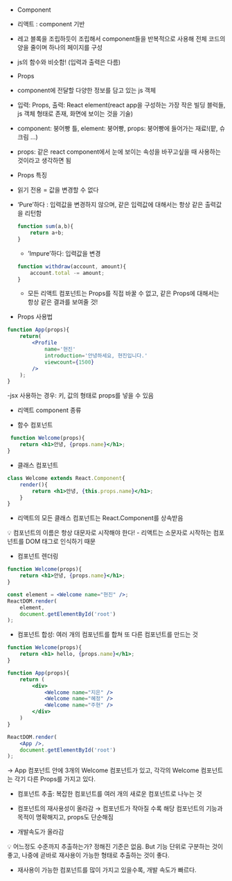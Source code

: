 # <Components and Props>

- Component
- 리액트 : component 기반
- 레고 블록을 조립하듯이 조립해서 component들을 반복적으로 사용해 전체 코드의 양을 줄이며 하나의 페이지를 구성
- js의 함수와 비슷함! (입력과 출력은 다름)

- Props
- component에 전달할 다양한 정보를 담고 있는 js 객체
- 입력: Props, 출력: React element(react app을 구성하는 가장 작은 빌딩 블럭들, js 객체 형태로 존재, 화면에 보이는 것을 기술)
- component: 붕어빵 틀, element: 붕어빵, props: 붕어빵에 들어가는 재료!(팥, 슈크림 …)
- props: 같은 react component에서 눈에 보이는 속성을 바꾸고싶을 때 사용하는 것이라고 생각하면 됨
- Props 특징
- 읽기 전용 = 값을 변경할 수 없다

- ‘Pure’하다 : 입력값을 변경하지 않으며, 같은 입력값에 대해서는 항상 같은 출력값을 리턴함
    
    ```jsx
    function sum(a,b){
    	return a+b;
    }
    ```
    
     - ’Impure’하다: 입력값을 변경
    
    ```jsx
    function withdraw(account, amount){
    	account.total -= amount;
    }
    ```
    
    - 모든 리액트 컴포넌트는 Props를 직접 바꿀 수 없고, 같은 Props에 대해서는 항상 같은 결과를 보여줄 것!
    
- Props 사용법

```jsx
function App(props){
	return(
		<Profile
			name='현진'
			introduction='안녕하세요, 현진입니다.'
			viewcount={1500}
		/>
	);
}
```

-jsx 사용하는 경우: 키, 값의 형태로 props를 넣을 수 있음

- 리액트 component 종류

 - 함수 컴포넌트

```jsx
 function Welcome(props){
	return <h1>안녕, {props.name}</h1>;
}
```

 - 클래스 컴포넌트

```jsx
class Welcome extends React.Component{
	render(){
		return <h1>안녕, {this.props.name}</h1>;
	}
}
```

 - 리액트의 모든 클래스 컴포넌트는 React.Component를 상속받음

<aside>
💡 컴포넌트의 이름은 항상 대문자로 시작해야 한다!
 - 리액트는 소문자로 시작하는 컴포넌트를 DOM 태그로 인식하기 때문

</aside>

- 컴포넌트 렌더링

```jsx
function Welcome(props){
	return <h1>안녕, {props.name}</h1>;
}

const element = <Welcome name="현진" />;
ReactDOM.render(
	element,
	document.getElementById('root')
);
```

- 컴포넌트 합성: 여러 개의 컴포넌트를 합쳐 또 다른 컴포넌트를 만드는 것

```jsx
function Welcome(props){
	return <h1> hello, {props.name}</h1>;
}

function App(props){
	return (
		<div>
			<Welcome name="지은" />
			<Welcome name="혜정" />
			<Welcome name="주현" />
		</div>
	)
}

ReactDOM.render(
	<App />,
	document.getElementById('root')
);
```

 → App 컴포넌트 안에 3개의 Welcome 컴포넌트가 있고, 각각의 Welcome 컴포넌트는 각기 다른 Props를 가지고 있다.

- 컴포넌트 추출: 복잡한 컴포넌트를 여러 개의 새로운 컴포넌트로 나누는 것

 - 컴포넌트의 재사용성이 올라감 → 컴포넌트가 작아질 수록 해당 컴포넌트의 기능과 목적이 명확해지고, props도 단순해짐

 - 개발속도가 올라감

<aside>
💡 어느정도 수준까지 추출하는가? 정해진 기준은 없음.
But 기능 단위로 구분하는 것이 좋고, 나중에 곧바로 재사용이 가능한 형태로 추출하는 것이 좋다.

</aside>

- 재사용이 가능한 컴포넌트를 많이 가지고 있을수록, 개발 속도가 빠르다.